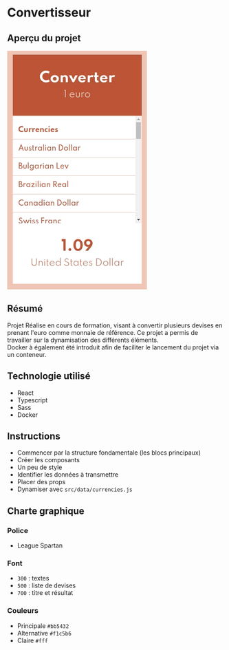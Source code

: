 # Convertisseur

## Aperçu du projet

![](resultat.gif)

## Résumé

Projet Réalise en cours de formation, visant à convertir plusieurs devises en prenant l'euro comme monnaie de référence. Ce projet a permis de travailler sur la dynamisation des différents éléments.
<br/> Docker à également été introduit afin de faciliter le lancement du projet via un conteneur.

## Technologie utilisé

- React
- Typescript
- Sass
- Docker

## Instructions

- Commencer par la structure fondamentale (les blocs principaux)
- Créer les composants
- Un peu de style
- Identifier les données à transmettre
- Placer des props
- Dynamiser avec `src/data/currencies.js`

## Charte graphique

### Police

- League Spartan

### Font

- `300` : textes
- `500` : liste de devises
- `700` : titre et résultat

### Couleurs

- Principale `#bb5432`
- Alternative `#f1c5b6`
- Claire `#fff`
